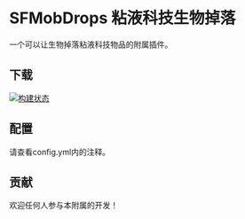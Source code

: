 # SFMobDrops 粘液科技生物掉落

一个可以让生物掉落粘液科技物品的附属插件。

## 下载

[![构建状态](https://builds.guizhanss.net/f/SlimefunGuguProject/SFMobDrops/main/badge.svg)](https://builds.guizhanss.net/SlimefunGuguProject/SFMobDrops/main)

## 配置

请查看config.yml内的注释。

## 贡献

欢迎任何人参与本附属的开发！
